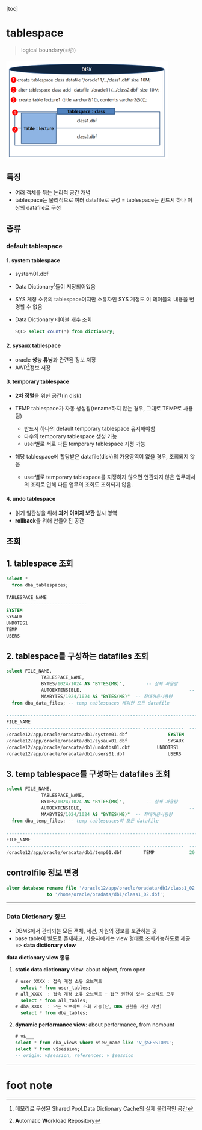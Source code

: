 [toc]

# tablespace

> logical boundary(=📦)
>

<img src="./assets/image-20230713110848037.png" alt="image-20230713110848037" style="zoom:50%;" />

## 특징

- 여러 객체를 묶는 논리적 공간 개념
- tablespace는 물리적으로 여러 datafile로 구성
  = tablespace는 반드시 하나 이상의 datafile로 구성

## 종류

### default tablespace

#### **1. system tablespace**

- system01.dbf
- Data Dictionary[^Data Dictionary]들이 저장되어있음

- SYS 계정 소유의 tablespace이지만 소유자인 SYS 계정도 이 테이블의 내용을 변경할 수 없음
- Data Dictionary 테이블 개수 조회
  ```sql
  SQL> select count(*) from dictionary;
  ```

#### **2. sysaux tablespace**

- oracle **성능 튜닝**과 관련된 정보 저장
- AWR[^AWR ]정보 저장

#### 3. temporary tablespace

- **2차 정렬**을 위한 공간(in disk)
- TEMP tablespace가 자동 생성됨(rename하지 않는 경우, 그대로 TEMP로 사용됨)
  - 반드시 하나의 default temporary tablespace 유지해야함
  - 다수의 temporary tablespace 생성 가능
  - user별로 서로 다른 temporary tablespace 지정 가능

- 해당 tablespace에 할당받은 datafile(disk)의 가용영역이 없을 경우, 조회되지 않음
  - user별로 temporary tablespace를 지정하지 않으면 연관되지 않은 업무에서의 조회로 인해 다른 업무의 조회도 조회되지 않음.


#### 4. undo tablespace

- 읽기 일관성을 위해 **과거 이미지 보관** 임시 영역
- **rollback**을 위해 만들어진 공간

## 조회

## 1. tablespace 조회

```sql
select *
  from dba_tablespaces;
  
TABLESPACE_NAME
------------------------------
SYSTEM
SYSAUX
UNDOTBS1
TEMP
USERS
```

## 2. tablespace를 구성하는 datafiles 조회

```sql
select FILE_NAME,
			 TABLESPACE_NAME,
			 BYTES/1024/1024 AS "BYTES(MB)",		-- 실제 사용량
			 AUTOEXTENSIBLE,										-- 자동 증가여부
			 MAXBYTES/1024/1024 AS "BYTES(MB)"	-- 최대허용사용량
  from dba_data_files; -- temp tablespaces 제외한 모든 datafile
  
------------------------------------------------------------------------------------------------
FILE_NAME																					 TABLESPACE_NAME  BYTES(MB)   AUT  BYTES(MB)
-------------------------------------------------- --------------- 	----------- ---  -----------
/oracle12/app/oracle/oradata/db1/system01.dbf				SYSTEM          700 			  YES  32767.9844
/oracle12/app/oracle/oradata/db1/sysaux01.dbf				SYSAUX          550 			  YES  32767.9844
/oracle12/app/oracle/oradata/db1/undotbs01.dbf			UNDOTBS1        335 			  YES  32767.9844
/oracle12/app/oracle/oradata/db1/users01.dbf				USERS             5 			  YES  32767.9844
```

## 3. temp tablespace를 구성하는 datafiles 조회

```sql
select FILE_NAME,
			 TABLESPACE_NAME,
			 BYTES/1024/1024 AS "BYTES(MB)",		-- 실제 사용량
			 AUTOEXTENSIBLE,										-- 자동 증가여부
			 MAXBYTES/1024/1024 AS "BYTES(MB)"	-- 최대허용사용량
  from dba_temp_files; -- temp tablespaces의 모든 datafile

------------------------------------------------------------------------------------------------
FILE_NAME																					 TABLESPACE_NAME  BYTES(MB)   AUT  BYTES(MB)
-------------------------------------------------- --------------- 	----------- ---  -----------
/oracle12/app/oracle/oradata/db1/temp01.dbf        TEMP             20          YES  32767.9844
```

## controlfile 정보 변경

```sql
alter database rename file '/oracle12/app/oracle/oradata/db1/class1_02.dbf'
               to '/home/oracle/oradata/db1/class1_02.dbf';
```

---

### **Data Dictionary** 정보

- DBMS에서 관리되는 모든 객체, 세션, 자원의 정보를 보관하는 곳
- base table이 별도로 존재하고, 사용자에게는 view 형태로 조회가능하도로 제공 => **data dictionary view**

**data dictionary view 종류**

1. **static data dictionary view**: about object, from open

      ```sql
      # user_XXXX : 접속 계정 소유 오브젝트
        select * from user_tables;
      # all_XXXX  : 접속 계정 소유 오브젝트 + 접근 권한이 있는 오브젝트 모두
        select * from all_tables;
      # dba_XXXX  : 모든 오브젝트 조회 가능(단, DBA 권한을 가진 자만)
        select * from dba_tables;
      ```

2. **dynamic performance view**: about performance, from nomount

    ```sql
    # v$___
    select * from dba_views where view_name like 'V_$SESSION%';
    select * from v$session;
    -- origin: v$session, references: v_$session
    ```

---

# foot note

[^Data Dictionary]: 메모리로 구성된 Shared Pool.Data Dictionary Cache의 실제 물리적인 공간
[^AWR ]: **A**utomatic **W**orkload **R**epository
